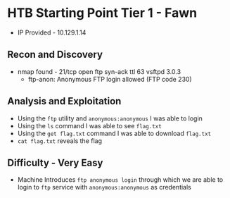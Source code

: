 # HTB Starting Point Tier 1 - Fawn

- IP Provided - 10.129.1.14

## Recon and Discovery

- nmap found - 21/tcp open  ftp     syn-ack ttl 63 vsftpd 3.0.3
	- ftp-anon: Anonymous FTP login allowed (FTP code 230)

## Analysis and Exploitation

- Using the `ftp` utility and `anonymous:anonymous` I was able to login
- Using the `ls` command I was able to see `flag.txt`
- Using the `get flag.txt` command I was able to download `flag.txt` 
- `cat flag.txt` reveals the flag

## Difficulty - Very Easy

- Machine Introduces `ftp anonymous login` through which we are able to login to `ftp` service with `anonymous:anonymous` as credentials

